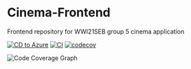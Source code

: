 # Cinema-Frontend
Frontend repository for WWI21SEB group 5 cinema application

[![CD to Azure](https://github.com/wwi21seb-group5cinema/Cinema-Frontend/actions/workflows/CD.yml/badge.svg?branch=master)](https://github.com/wwi21seb-group5cinema/Cinema-Frontend/actions/workflows/CD.yml)
[![CI](https://github.com/wwi21seb-group5cinema/Cinema-Frontend/actions/workflows/CI.yml/badge.svg?branch=master)](https://github.com/wwi21seb-group5cinema/Cinema-Frontend/actions/workflows/CI.yml)
[![codecov](https://codecov.io/github/wwi21seb-group5cinema/Cinema-Frontend/branch/master/graph/badge.svg?token=ONBCS8A5V9)](https://codecov.io/github/wwi21seb-group5cinema/Cinema-Frontend)

![Code Coverage Graph](https://codecov.io/gh/wwi21seb-group5cinema/Cinema-Frontend/branch/master/graphs/sunburst.svg?token=ONBCS8A5V9)
